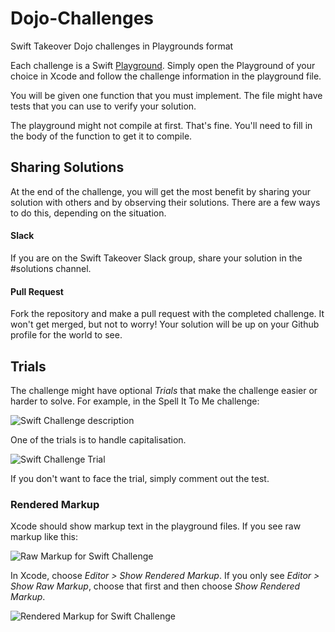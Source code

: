 # Dojo-Challenges
Swift Takeover Dojo challenges in Playgrounds format

Each challenge is a Swift [Playground](https://developer.apple.com/swift/blog/?id=35). Simply open the Playground of your choice in Xcode and follow the challenge information in the playground file.

You will be given one function that you must implement. The file might have tests that you can use to verify your solution.

The playground might not compile at first. That's fine. You'll need to fill in the body of the function to get it to compile.

## Sharing Solutions
At the end of the challenge, you will get the most benefit by sharing your solution with others and by observing their solutions. There are a few ways to do this, depending on the situation.

#### Slack
If you are on the Swift Takeover Slack group, share your solution in the #solutions channel.

#### Pull Request
Fork the repository and make a pull request with the completed challenge. It won't get merged, but not to worry! Your solution will be up on your Github profile for the world to see.

## Trials
The challenge might have optional *Trials* that make the challenge easier or harder to solve. For example, in the Spell It To Me challenge:

![Swift Challenge description](https://user-images.githubusercontent.com/10298140/34116421-e19b1a64-e418-11e7-8d8e-949c3cdcea9b.png)

One of the trials is to handle capitalisation.

![Swift Challenge Trial](https://user-images.githubusercontent.com/10298140/34116429-e76d7734-e418-11e7-9ffa-da89c09cf035.png)

If you don't want to face the trial, simply comment out the test.

### Rendered Markup
Xcode should show markup text in the playground files. If you see raw markup like this:

![Raw Markup for Swift Challenge](https://user-images.githubusercontent.com/10298140/34116411-d89511d6-e418-11e7-8ba8-941faee12b33.png)

In Xcode, choose *Editor > Show Rendered Markup*. If you only see *Editor > Show Raw Markup*, choose that first and then choose *Show Rendered Markup*.

![Rendered Markup for Swift Challenge](https://user-images.githubusercontent.com/10298140/34116416-dcf56960-e418-11e7-8527-5fc7eee8803a.png)
